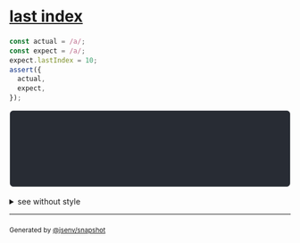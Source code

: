 # [last index](../../regexp.test.js#L41)

```js
const actual = /a/;
const expect = /a/;
expect.lastIndex = 10;
assert({
  actual,
  expect,
});
```

![img](throw.svg)

<details>
  <summary>see without style</summary>

```console
AssertionError: actual and expect are different

actual: /a/ {
  lastIndex: 0,
}
expect: /a/ {
  lastIndex: 10,
}
```

</details>


---

<sub>
  Generated by <a href="https://github.com/jsenv/core/tree/main/packages/tooling/snapshot">@jsenv/snapshot</a>
</sub>
